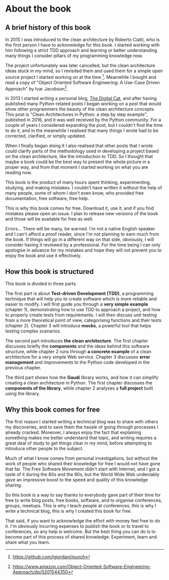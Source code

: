 # About the book

## A brief history of this book

In 2015 I was introduced to the clean architecture by Roberto Ciatti, who is the first person I have to acknowledge for this book. I started working with him following a strict TDD approach and learning or better understanding many things I consider pillars of my programming knowledge now.

The project unfortunately was later cancelled, but the clean architecture ideas stuck in my mind, so I revisited them and used them for a simple open source project I started working on at the time [^punch]. Meanwhile I bought and read a copy of "Object Oriented Software Engineering: A Use-Case Driven Approach" by Ivar Jacobson[^ivar-jacobson-book].

[^punch]: https://github.com/lgiordani/punch
[^ivar-jacobson-book]: https://www.amazon.com/Object-Oriented-Software-Engineering-Approach/dp/0201544350

In 2013 I started writing a personal blog, [The Digital Cat](http://blog.thedigitalcatonline.com/), and after having published many Python-related posts I began working on a post that would show other programmers the beauty of the clean architecture concepts. This post is "Clean Architectures in Python: a step by step example", published in 2016, and it was well received by the Python community. For a couple of years I considered expanding the post, but I couldn't find the time to do it, and in the meanwhile I realised that many things I wrote had to be corrected, clarified, or simply updated.

When I finally began doing it I also realised that other posts that I wrote could clarify parts of the methodology used in developing a project based on the clean architecture, like the introduction to TDD. So I thought that maybe a book could be the best way to present the whole picture in a proper way, and from that moment I started working on what you are reading now.

This book is the product of many hours spent thinking, experimenting, studying, and making mistakes. I couldn't have written it without the help of many people, some of whom I don't even know, who provided free documentation, free software, free help.

This is why this book comes for free. Download it, use it, and if you find mistakes please open an issue. I plan to release new versions of the book and those will be available for free as well.

Errors... There will be many, be warned. I'm not a native English speaker and I can't afford a proof reader, since I'm not planning to earn much from the book. If things will go in a different way on that side, obviously, I will consider having it reviewed by a professional. For the time being I can only apologise in advance for my mistakes and hope they will not prevent you to enjoy the book and use it effectively.

## How this book is structured

This book is divided in three parts.

The first part is about **Test-driven Development (TDD)**, a programming technique that will help you to create software which is more reliable and easier to modify. I will first guide you through a **very simple example** (chapter 1), demonstrating how to use TDD to approach a project, and how to properly create tests from requirements. I will then discuss unit testing from a more theoretical point of view, categorising functions and their tests (chapter 2). Chapter 3 will introduce **mocks**, a powerful tool that helps testing complex scenarios.

The second part introduces **the clean architecture**. The first chapter discusses briefly the **components** and the ideas behind this software structure, while chapter 2 runs through **a concrete example** of a clean architecture for a very simple Web service. Chapter 3 discusses **error management** and improvements to the Python code developed in the previous chapter.

The third part shows how the **Gaudi** library works, and how it can simplify creating a clean architecture in Python. The first chapter discusses the **components of the library**, while chapter 2 analyses a **full project** built using the library.

## Why this book comes for free

The first reason I started writing a technical blog was to share with others my discoveries, and to save them the hassle of going through processes I already cracked. Moreover, I always enjoy the fact that explaining something makes me better understand that topic, and writing requires a great deal of study to get things clear in my mind, before attempting to introduce other people to the subject.

Much of what I know comes from personal investigations, but without the work of people who shared their knowledge for free I would not have gone that far. The Free Software Movement didn't start with Internet, and I got a taste of it during the 80s and the 90s, but the World Wide Web undeniably gave an impressive boost to the speed and quality of this knowledge sharing.

So this book is a way to say thanks to everybody gave part of their time for free to write blog posts, free books, software, and to organise conferences, groups, meetups. This is why I teach people at conferences, this is why I write a technical blog, this is why I created this book for free.

That said, if you want to acknowledge the effort with money feel free to do it. I'm obviously incurring expenses to publish the book or to travel to conferences, so any help is welcome. But the best thing you can do is to become part of this process of shared knowledge. Experiment, learn and share what you learn.

